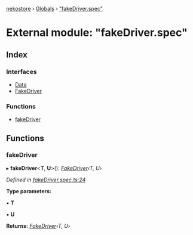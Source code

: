 [nekostore](../README.md) › [Globals](../globals.md) › ["fakeDriver.spec"](_fakedriver_spec_.md)

# External module: "fakeDriver.spec"

## Index

### Interfaces

* [Data](../interfaces/_fakedriver_spec_.data.md)
* [FakeDriver](../interfaces/_fakedriver_spec_.fakedriver.md)

### Functions

* [fakeDriver](_fakedriver_spec_.md#fakedriver)

## Functions

###  fakeDriver

▸ **fakeDriver**<**T**, **U**>(): *[FakeDriver](../interfaces/_fakedriver_spec_.fakedriver.md)‹T, U›*

*Defined in [fakeDriver.spec.ts:24](https://github.com/esnya/nekostore/blob/de830f5/src/fakeDriver.spec.ts#L24)*

**Type parameters:**

▪ **T**

▪ **U**

**Returns:** *[FakeDriver](../interfaces/_fakedriver_spec_.fakedriver.md)‹T, U›*
